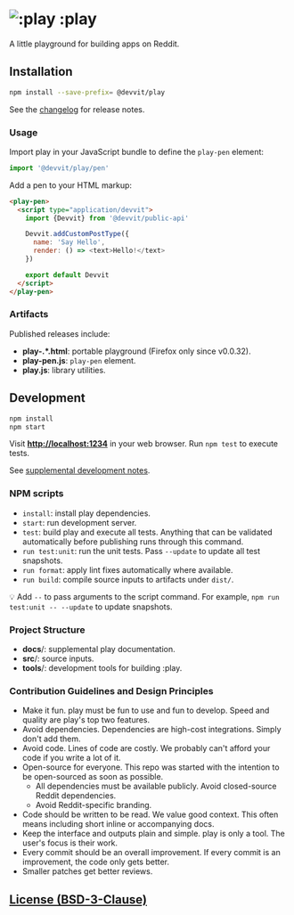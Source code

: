 # ![:play](src/ui/assets/favicon/favicon48.png) :play

A little playground for building apps on Reddit.

## Installation

```bash
npm install --save-prefix= @devvit/play
```

See the [changelog](docs/changelog.md) for release notes.

### Usage

Import play in your JavaScript bundle to define the `play-pen` element:

```ts
import '@devvit/play/pen'
```

Add a pen to your HTML markup:

```html
<play-pen>
  <script type="application/devvit">
    import {Devvit} from '@devvit/public-api'

    Devvit.addCustomPostType({
      name: 'Say Hello',
      render: () => <text>Hello!</text>
    })

    export default Devvit
  </script>
</play-pen>
```

### Artifacts

Published releases include:

- **play-.\*.html**: portable playground (Firefox only since v0.0.32).
- **play-pen.js**: `play-pen` element.
- **play.js**: library utilities.

## Development

```bash
npm install
npm start
```

Visit **[http://localhost:1234](http://localhost:1234)** in your web browser.
Run `npm test` to execute tests.

See [supplemental development notes](docs/development.md).

### NPM scripts

- `install`: install play dependencies.
- `start`: run development server.
- `test`: build play and execute all tests. Anything that can be validated
  automatically before publishing runs through this command.
- `run test:unit`: run the unit tests. Pass `--update` to update all test
  snapshots.
- `run format`: apply lint fixes automatically where available.
- `run build`: compile source inputs to artifacts under `dist/`.

💡 Add `--` to pass arguments to the script command. For example,
`npm run test:unit -- --update` to update snapshots.

### Project Structure

- **docs**/: supplemental play documentation.
- **src**/: source inputs.
- **tools**/: development tools for building :play.

### Contribution Guidelines and Design Principles

- Make it fun. play must be fun to use and fun to develop. Speed and quality are
  play's top two features.
- Avoid dependencies. Dependencies are high-cost integrations. Simply don't add
  them.
- Avoid code. Lines of code are costly. We probably can't afford your code if
  you write a lot of it.
- Open-source for everyone. This repo was started with the intention to be
  open-sourced as soon as possible.
  - All dependencies must be available publicly. Avoid closed-source Reddit
    dependencies.
  - Avoid Reddit-specific branding.
- Code should be written to be read. We value good context. This often means
  including short inline or accompanying docs.
- Keep the interface and outputs plain and simple. play is only a tool. The
  user's focus is their work.
- Every commit should be an overall improvement. If every commit is an
  improvement, the code only gets better.
- Smaller patches get better reviews.

## [License (BSD-3-Clause)](license.md)

